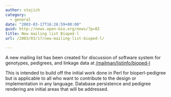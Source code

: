 ```yaml
---
author: stajich
category:
  - general
date: "2003-03-17T16:26:59+00:00"
guid: http://news.open-bio.org/news/?p=82
title: New mailing list Bioped-l
url: /2003/03/17/new-mailing-list-bioped-l/

---
```

A new mailing list has been created for discussion of software system for genotypes, pedigrees, and linkage data at [/mailman/listinfo/bioped-l](/mailman/listinfo/bioped-l)

This is intended to build off the initial work done in Perl for bioperl-pedigree but is applicable to all who want to contribute to the design or implementation in any language. Database persistence and pedigree rendering are initial areas that will be addressed.
